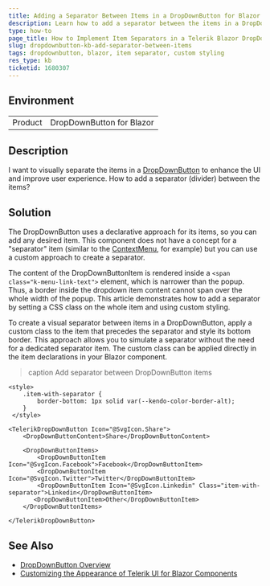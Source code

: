 ```yaml
---
title: Adding a Separator Between Items in a DropDownButton for Blazor
description: Learn how to add a separator between the items in a DropDownButton by utilizing custom styling in a Blazor application.
type: how-to
page_title: How to Implement Item Separators in a Telerik Blazor DropDownButton
slug: dropdownbutton-kb-add-separator-between-items
tags: dropdownbutton, blazor, item separator, custom styling
res_type: kb
ticketid: 1680307
---
```


## Environment
<table>
	<tbody>
		<tr>
			<td>Product</td>
			<td>DropDownButton for Blazor</td>
		</tr>
	</tbody>
</table>

## Description

I want to visually separate the items in a [DropDownButton](slug:dropdownbutton-overview) to enhance the UI and improve user experience. How to add a separator (divider) between the items?

## Solution

The DropDownButton uses a declarative approach for its items, so you can add any desired item. This component does not have a concept for a "separator" item (similar to the [ContextMenu](slug:contextmenu-data-binding-overview), for example) but you can use a custom approach to create a separator.

The content of the DropDownButtonItem is rendered inside a `<span class="k-menu-link-text">` element, which is narrower than the popup. Thus, a border inside the dropdown item content cannot span over the whole width of the popup. This article demonstrates how to add a separator by setting a CSS class on the whole item and using custom styling.

To create a visual separator between items in a DropDownButton, apply a custom class to the item that precedes the separator and style its bottom border. This approach allows you to simulate a separator without the need for a dedicated separator item. The custom class can be applied directly in the item declarations in your Blazor component.

>caption Add separator between DropDownButton items

````RAZOR
<style>
    .item-with-separator {
        border-bottom: 1px solid var(--kendo-color-border-alt);
    }
 </style>

<TelerikDropDownButton Icon="@SvgIcon.Share">
    <DropDownButtonContent>Share</DropDownButtonContent>

    <DropDownButtonItems>
        <DropDownButtonItem Icon="@SvgIcon.Facebook">Facebook</DropDownButtonItem>
        <DropDownButtonItem Icon="@SvgIcon.Twitter">Twitter</DropDownButtonItem>
        <DropDownButtonItem Icon="@SvgIcon.Linkedin" Class="item-with-separator">Linkedin</DropDownButtonItem>
       <DropDownButtonItem>Other</DropDownButtonItem>
    </DropDownButtonItems>

</TelerikDropDownButton>
````

## See Also

- [DropDownButton Overview](slug:dropdownbutton-overview)
- [Customizing the Appearance of Telerik UI for Blazor Components](slug:themes-override)
